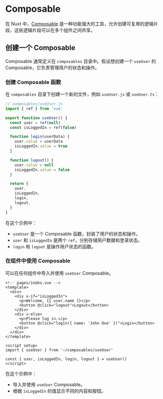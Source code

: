 # Composable

在 Nuxt 中，[Composable](https://nuxt.com/docs/api/composables/use-app-config) 是一种功能强大的工具，允许创建可复用的逻辑片段，这些逻辑片段可以在多个组件之间共享。

## 创建一个 Composable

Composable 通常定义在 `composables` 目录中。假设想创建一个 `useUser` 的 Composable，它负责管理用户的状态和操作。

### 创建 Composable 函数

在 `composables` 目录下创建一个新的文件，例如 `useUser.js` 或 `useUser.ts`：

```js
// composables/useUser.js
import { ref } from 'vue'

export function useUser() {
  const user = ref(null)
  const isLoggedIn = ref(false)

  function login(userData) {
    user.value = userData
    isLoggedIn.value = true
  }

  function logout() {
    user.value = null
    isLoggedIn.value = false
  }

  return {
    user,
    isLoggedIn,
    login,
    logout,
  }
}
```

在这个示例中：
- `useUser` 是一个 Composable 函数，封装了用户的状态和操作。
- `user` 和 `isLoggedIn` 是两个 `ref`，分别存储用户数据和登录状态。
- `login` 和 `logout` 是操作用户状态的函数。

### 在组件中使用 Composable

可以在任何组件中导入并使用 `useUser` Composable。

```vue
<!-- pages/index.vue -->
<template>
  <div>
    <div v-if="isLoggedIn">
      <p>Welcome, {{ user.name }}</p>
      <button @click="logout">Logout</button>
    </div>
    <div v-else>
      <p>Please log in.</p>
      <button @click="login({ name: 'John Doe' })">Login</button>
    </div>
  </div>
</template>

<script setup>
import { useUser } from '~/composables/useUser'

const { user, isLoggedIn, login, logout } = useUser()
</script>
```

在这个示例中：
- 导入并使用 `useUser` Composable。
- 根据 `isLoggedIn` 的值显示不同的内容和按钮。
